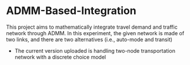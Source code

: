 # ADMM-Based-Integration
This project aims to mathematically integrate travel demand and traffic network through ADMM. In this experiment, the given network is made of two links, and there are two alternatives (i.e., auto-mode and transit)

- The current version uploaded is handling two-node transportation network with a discrete choice model
